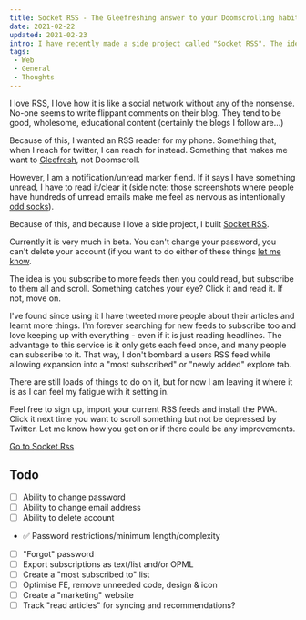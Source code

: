 ```yaml
---
title: Socket RSS - The Gleefreshing answer to your Doomscrolling habits
date: 2021-02-22
updated: 2021-02-23
intro: I have recently made a side project called "Socket RSS". The idea is it becomes a place for Gleefreshing, not Doomscrolling.
tags:
 - Web
 - General
 - Thoughts
---
```


I love RSS, I love how it is like a social network without any of the nonsense. No-one seems to write flippant comments on their blog. They tend to be good, wholesome, educational content (certainly the blogs I follow are...)

Because of this, I wanted an RSS reader for my phone. Something that, when I reach for twitter, I can reach for instead. Something that makes me want to [Gleefresh](https://mashable.com/article/gleefreshing-opposite-of-doomscrolling-election-news/), not Doomscroll.

However, I am a notification/unread marker fiend. If it says I have something unread, I have to read it/clear it (side note: those screenshots where people have hundreds of unread emails make me feel as nervous as intentionally [odd socks](https://www.flamingogifts.co.uk/united-oddsocks-m46)). 

Because of this, and because I love a side project, I built [Socket RSS](https://app.socketrss.com/).

Currently it is very much in beta. You can't change your password, you can't delete your account (if you want to do either of these things [let me know](https://twitter.com/messages/compose?recipient_id=85171352).

The idea is you subscribe to more feeds then you could read, but subscribe to them all and scroll. Something catches your eye? Click it and read it. If not, move on.

I've found since using it I have tweeted more people about their articles and learnt more things. I'm forever searching for new feeds to subscribe too and love keeping up with everything - even if it is just reading headlines. The advantage to this service is it only gets each feed once, and many people can subscribe to it. That way, I don't bombard a users RSS feed while allowing expansion into a "most subscribed" or "newly added" explore tab.

There are still loads of things to do on it, but for now I am leaving it where it is as I can feel my fatigue with it setting in.

Feel free to sign up, import your current RSS feeds and install the PWA. Click it next time you want to scroll something but not be depressed by Twitter. Let me know how you get on or if there could be any improvements.

<a href="https://app.socketrss.com/" class="button">Go to Socket Rss</a>

## Todo

- [ ] Ability to change password
- [ ] Ability to change email address
- [ ] Ability to delete account
- :white_check_mark: Password restrictions/minimum length/complexity
- [ ] "Forgot" password
- [ ] Export subscriptions as text/list and/or OPML
- [ ] Create a "most subscribed to" list
- [ ] Optimise FE, remove unneeded code, design & icon
- [ ] Create a "marketing" website
- [ ] Track "read articles" for syncing and recommendations?